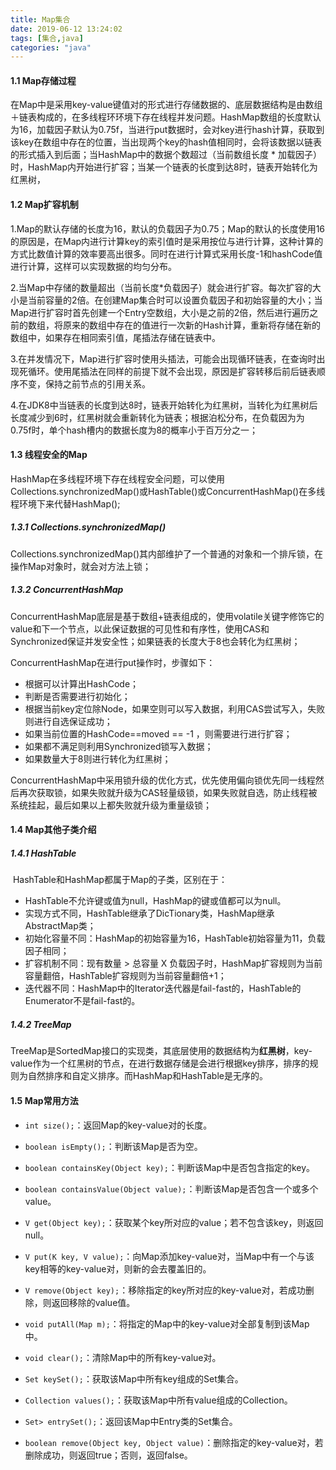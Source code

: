 ```yaml
---
title: Map集合
date: 2019-06-12 13:24:02
tags: [集合,java]
categories: "java"
---
```


#### 1.1  Map存储过程

在Map中是采用key-value键值对的形式进行存储数据的、底层数据结构是由数组＋链表构成的，在多线程环环境下存在线程并发问题。HashMap数组的长度默认为16，加载因子默认为0.75f，当进行put数据时，会对key进行hash计算，获取到该key在数组中存在的位置，当出现两个key的hash值相同时，会将该数据以链表的形式插入到后面；当HashMap中的数据个数超过（当前数组长度 * 加载因子）时，HashMap内开始进行扩容；当某一个链表的长度到达8时，链表开始转化为红黑树，

#### 1.2 Map扩容机制

​     1.Map的默认存储的长度为16，默认的负载因子为0.75；Map的默认的长度使用16的原因是，在Map内进行计算key的索引值时是采用按位与进行计算，这种计算的方式比数值计算的效率要高出很多。同时在进行计算式采用长度-1和hashCode值进行计算，这样可以实现数据的均匀分布。

​    2.当Map中存储的数量超出（当前长度*负载因子）就会进行扩容。每次扩容的大小是当前容量的2倍。在创建Map集合时可以设置负载因子和初始容量的大小；当Map进行扩容时首先创建一个Entry空数组，大小是之前的2倍，然后进行遍历之前的数组，将原来的数组中存在的值进行一次新的Hash计算，重新将存储在新的数组中，如果存在相同索引值，尾插法存储在链表中。

​     3.在并发情况下，Map进行扩容时使用头插法，可能会出现循环链表，在查询时出现死循环。使用尾插法在同样的前提下就不会出现，原因是扩容转移后前后链表顺序不变，保持之前节点的引用关系。

​	 4.在JDK8中当链表的长度到达8时，链表开始转化为红黑树，当转化为红黑树后长度减少到6时，红黑树就会重新转化为链表；根据泊松分布，在负载因为为0.75f时，单个hash槽内的数据长度为8的概率小于百万分之一；

#### 1.3 线程安全的Map

HashMap在多线程环境下存在线程安全问题，可以使用Collections.synchronizedMap()或HashTable()或ConcurrentHashMap()在多线程环境下来代替HashMap();

##### 1.3.1 Collections.synchronizedMap()

Collections.synchronizedMap()其内部维护了一个普通的对象和一个排斥锁，在操作Map对象时，就会对方法上锁；

##### 1.3.2 ConcurrentHashMap

ConcurrentHashMap底层是基于数组+链表组成的，使用volatile关键字修饰它的value和下一个节点，以此保证数据的可见性和有序性，使用CAS和Synchronized保证并发安全性；如果链表的长度大于8也会转化为红黑树；

ConcurrentHashMap在进行put操作时，步骤如下：

- 根据可以计算出HashCode；
- 判断是否需要进行初始化；
- 根据当前key定位除Node，如果空则可以写入数据，利用CAS尝试写入，失败则进行自选保证成功；
- 如果当前位置的HashCode==moved == -1 ，则需要进行进行扩容；
- 如果都不满足则利用Synchronized锁写入数据；
- 如果数量大于8则进行转化为红黑树；

ConcurrentHashMap中采用锁升级的优化方式，优先使用偏向锁优先同一线程然后再次获取锁，如果失败就升级为CAS轻量级锁，如果失败就自选，防止线程被系统挂起，最后如果以上都失败就升级为重量级锁；

####  1.4 Map其他子类介绍

##### 1.4.1 HashTable

​	HashTable和HashMap都属于Map的子类，区别在于：

- HashTable不允许键或值为null，HashMap的键或值都可以为null。
- 实现方式不同，HashTable继承了DicTionary类，HashMap继承AbstractMap类；
- 初始化容量不同：HashMap的初始容量为16，HashTable初始容量为11，负载因子相同；
- 扩容机制不同：现有数量 > 总容量 X 负载因子时，HashMap扩容规则为当前容量翻倍，HashTable扩容规则为当前容量翻倍+1；
- 迭代器不同：HashMap中的Iterator迭代器是fail-fast的，HashTable的Enumerator不是fail-fast的。

##### 1.4.2 TreeMap

​	TreeMap是SortedMap接口的实现类，其底层使用的数据结构为**红黑树**，key-value作为一个红黑树的节点，在进行数据存储是会进行根据key排序，排序的规则为自然排序和自定义排序。而HashMap和HashTable是无序的。

#### 1.5 Map常用方法

- `int size();`：返回Map的key-value对的长度。

- `boolean isEmpty();`：判断该Map是否为空。

- `boolean containsKey(Object key);`：判断该Map中是否包含指定的key。

- `boolean containsValue(Object value);`：判断该Map是否包含一个或多个value。

- `V get(Object key);`：获取某个key所对应的value；若不包含该key，则返回null。

- `V put(K key, V value);`：向Map添加key-value对，当Map中有一个与该key相等的key-value对，则新的会去覆盖旧的。

- `V remove(Object key);`：移除指定的key所对应的key-value对，若成功删除，则返回移除的value值。

- `void putAll(Map m);`：将指定的Map中的key-value对全部复制到该Map中。

- `void clear();`：清除Map中的所有key-value对。

- `Set keySet();`：获取该Map中所有key组成的Set集合。

- `Collection values();`：获取该Map中所有value组成的Collection。

- `Set> entrySet();`：返回该Map中Entry类的Set集合。

- `boolean remove(Object key, Object value)`：删除指定的key-value对，若删除成功，则返回true；否则，返回false。





